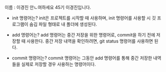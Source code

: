 이름 : 이경진
안ㄴ여하세요
45기 이경진입니다.

- init 명령어는?
init은 프로젝트를 시작할 때 사용하며, init 명령어를 사용할 시 
깃 프로그램이 숨김 파일 형태로 내 폴더에 생성된다.

- add 명령어는?
add 명령어는 중간 저장을 위한 명령어로, commit을 하기 전에 저장할 때 사용한다.
중간 저장 내역을 확인하려면, git status 명령어를 사용하면 된다.

- commit 명령어는?
commit 명령어는 그동안 add 명령어를 통해 중간 저장한 내역들을 
실제로 저장할 경우 사용하는 명령어이다.
